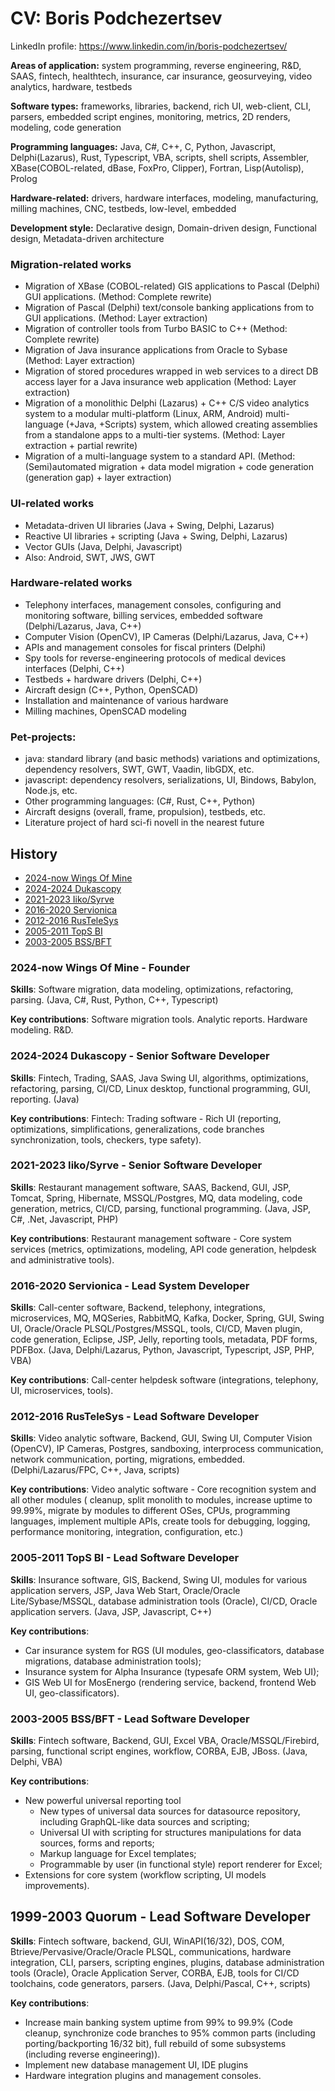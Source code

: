 # CV: Boris Podchezertsev

LinkedIn profile: https://www.linkedin.com/in/boris-podchezertsev/

**Areas of application:** system programming, reverse engineering, R&D, SAAS, fintech, healthtech, insurance, car insurance, geosurveying, video analytics, hardware, testbeds

**Software types:** frameworks, libraries, backend, rich UI, web-client, CLI, parsers, embedded script engines, monitoring, metrics, 2D renders, modeling, code generation

**Programming languages:** Java, C#, C++, C, Python, Javascript, Delphi(Lazarus), Rust, Typescript, VBA, scripts, shell scripts, Assembler, XBase(COBOL-related, dBase, FoxPro, Clipper), Fortran, Lisp(Autolisp), Prolog

**Hardware-related:** drivers, hardware interfaces, modeling, manufacturing, milling machines, CNC, testbeds, low-level, embedded

**Development style:** Declarative design, Domain-driven design, Functional design, Metadata-driven architecture

### Migration-related works
- Migration of XBase (COBOL-related) GIS applications to Pascal (Delphi) GUI applications. (Method: Complete rewrite)
- Migration of Pascal (Delphi) text/console banking applications from to GUI applications. (Method: Layer extraction)
- Migration of controller tools from Turbo BASIC to C++ (Method: Complete rewrite)
- Migration of Java insurance applications from Oracle to Sybase (Method: Layer extraction)
- Migration of stored procedures wrapped in web services to a direct DB access layer for a Java insurance web application (Method: Layer extraction)
- Migration of a monolithic Delphi (Lazarus) + C++ C/S video analytics system to a modular multi-platform (Linux, ARM, Android) multi-language (+Java, +Scripts) system, which allowed creating assemblies from a standalone apps to a multi-tier systems. (Method: Layer extraction + partial rewrite)
- Migration of a multi-language system to a standard API. (Method: (Semi)automated migration + data model migration + code generation (generation gap) + layer extraction)

### UI-related works
- Metadata-driven UI libraries (Java + Swing, Delphi, Lazarus)
- Reactive UI libraries + scripting (Java + Swing, Delphi, Lazarus)
- Vector GUIs (Java, Delphi, Javascript)
- Also: Android, SWT, JWS, GWT

### Hardware-related works
- Telephony interfaces, management consoles, configuring and monitoring software, billing services, embedded software (Delphi/Lazarus, Java, C++)
- Computer Vision (OpenCV), IP Cameras (Delphi/Lazarus, Java, C++)
- APIs and management consoles for fiscal printers (Delphi)
- Spy tools for reverse-engineering protocols of medical devices interfaces (Delphi, C++)
- Testbeds + hardware drivers (Delphi, C++)
- Aircraft design (C++, Python, OpenSCAD)
- Installation and maintenance of various hardware
- Milling machines, OpenSCAD modeling

### Pet-projects:
- java: standard library (and basic methods) variations and optimizations, dependency resolvers, SWT, GWT, Vaadin, libGDX, etc.
- javascript: dependency resolvers, serializations, UI, Bindows, Babylon, Node.js, etc.
- Other programming languages: (C#, Rust, C++, Python)
- Aircraft designs (overall, frame, propulsion), testbeds, etc.
- Literature project of hard sci-fi novell in the nearest future


## History

- [2024-now Wings Of Mine](#2024-now-wings-of-mine---founder)
- [2024-2024 Dukascopy](#2024-2024-dukascopy---senior-software-developer)
- [2021-2023 Iiko/Syrve](#2021-2023-iikosyrve---senior-software-developer)
- [2016-2020 Servionica](#2016-2020-servionica---lead-system-developer)
- [2012-2016 RusTeleSys](#2012-2016-rustelesys---lead-software-developer)
- [2005-2011 TopS BI](#2005-2011-tops-bi---lead-software-developer)
- [2003-2005 BSS/BFT](#2003-2005-bssbft---lead-software-developer)

### 2024-now Wings Of Mine - Founder

**Skills**: Software migration, data modeling, optimizations, refactoring, parsing. (Java, C#, Rust, Python, C++, Typescript)

**Key contributions**: Software migration tools. Analytic reports. Hardware modeling. R&D.


### 2024-2024 Dukascopy - Senior Software Developer

**Skills**: Fintech, Trading, SAAS, Java Swing UI, algorithms, optimizations, refactoring, parsing, CI/CD, Linux desktop, functional programming, GUI, reporting. (Java)

**Key contributions**: Fintech: Trading software - Rich UI (reporting, optimizations, simplifications, generalizations, code branches synchronization, tools, checkers, type safety).


### 2021-2023 Iiko/Syrve - Senior Software Developer

**Skills**: Restaurant management software, SAAS, Backend, GUI, JSP, Tomcat, Spring, Hibernate, MSSQL/Postgres, MQ, data modeling, code generation, metrics, CI/CD, parsing, functional programming. (Java, JSP, C#, .Net, Javascript, PHP)

**Key contributions**: Restaurant management software - Core system services (metrics, optimizations, modeling, API code generation, helpdesk and administrative tools).
 

### 2016-2020 Servionica - Lead System Developer

**Skills**: Call-center software, Backend, telephony, integrations, microservices, MQ, MQSeries, RabbitMQ, Kafka, Docker, Spring, GUI, Swing UI, Oracle/Oracle PLSQL/Postgres/MSSQL, tools, CI/CD, Maven plugin, code generation, Eclipse, JSP, Jelly, reporting tools, metadata, PDF forms, PDFBox. (Java, Delphi/Lazarus, Python, Javascript, Typescript, JSP, PHP, VBA)
 
**Key contributions**: Call-center helpdesk software (integrations, telephony, UI, microservices, tools).


### 2012-2016 RusTeleSys - Lead Software Developer

**Skills**: Video analytic software, Backend, GUI, Swing UI, Computer Vision (OpenCV), IP Cameras, Postgres, sandboxing, interprocess communication, network communication, porting, migrations, embedded. (Delphi/Lazarus/FPC, C++, Java, scripts)

**Key contributions**:
Video analytic software - Core recognition system and all other modules (
 cleanup, split monolith to modules, increase uptime to 99.99%,
 migrate by modules to different OSes, CPUs, programming languages, implement multiple APIs,
 create tools for debugging, logging, performance monitoring, integration, configuration, etc.)


### 2005-2011 TopS BI - Lead Software Developer

**Skills**: Insurance software, GIS, Backend, Swing UI, modules for various application servers, JSP, Java Web Start, Oracle/Oracle Lite/Sybase/MSSQL, database administration tools (Oracle), CI/CD, Oracle application servers. (Java, JSP, Javascript, C++)

**Key contributions**:
- Car insurance system for RGS (UI modules, geo-classificators, database migrations, database administration tools);
- Insurance system for Alpha Insurance (typesafe ORM system, Web UI);
- GIS Web UI for MosEnergo (rendering service, backend, frontend Web UI, geo-classificators).


### 2003-2005 BSS/BFT - Lead Software Developer

**Skills**: Fintech software, Backend, GUI, Excel VBA, Oracle/MSSQL/Firebird, parsing, functional script engines, workflow, CORBA, EJB, JBoss. (Java, Delphi, VBA)

**Key contributions**:
- New powerful universal reporting tool
  - New types of universal data sources for datasource repository, including GraphQL-like data sources and scripting;
  - Universal UI with scripting for structures manipulations for data sources, forms and reports;
  - Markup language for Excel templates;
  - Programmable by user (in functional style) report renderer for Excel;
- Extensions for core system (workflow scripting, UI models improvements).


## 1999-2003 Quorum - Lead Software Developer

**Skills**: Fintech software, backend, GUI, WinAPI(16/32), DOS, COM, Btrieve/Pervasive/Oracle/Oracle PLSQL,
  communications, hardware integration, CLI, parsers, scripting engines, plugins, database administration tools (Oracle),
  Oracle Application Server, CORBA, EJB, tools for CI/CD toolchains, code generators, parsers.
  (Java, Delphi/Pascal, C++, scripts)

**Key contributions**:
- Increase main banking system uptime from 99% to 99.9% (Code cleanup, synchronize code branches to 95% common parts (including porting/backporting 16/32 bit), full rebuild of some subsystems (including reverse engineering)).
- Implement new database management UI, IDE plugins
- Hardware integration plugins and management consoles.
